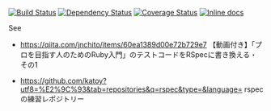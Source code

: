 [![Build Status](https://travis-ci.org/katoy/ruby-book-codes.svg?branch=study)](https://travis-ci.org/katoy/ruby-book-codes)
[![Dependency Status](https://gemnasium.com/katoy/ruby-book-codes.svg)](https://gemnasium.com/katoy/ruby-book-codes)
[![Coverage Status](https://coveralls.io/repos/katoy/ruby-book-codes/badge.png)](https://coveralls.io/r/katoy/ruby-book-codes)
[![Inline docs](http://inch-ci.org/github/katoy/ruby-book-codes.svg?branch=study)](http://inch-ci.org/github/katoy/ruby-book-codes)

See
- https://qiita.com/jnchito/items/60ea1389d00e72b729e7
  【動画付き】「プロを目指す人のためのRuby入門」のテストコードをRSpecに書き換える・その1

- https://github.com/katoy?utf8=%E2%9C%93&tab=repositories&q=rspec&type=&language=
  rspec の練習レポジトリー

  
